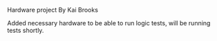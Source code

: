 Hardware project
By Kai Brooks

Added necessary hardware to be able to run logic tests, will be running tests shortly.
